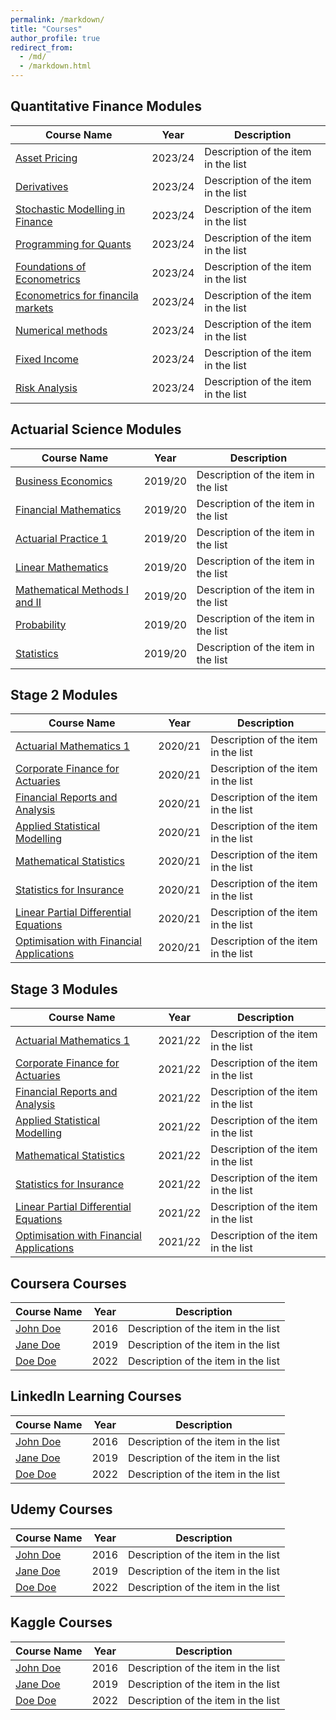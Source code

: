 ```yaml
---
permalink: /markdown/
title: "Courses"
author_profile: true
redirect_from: 
  - /md/
  - /markdown.html
---
```


## Quantitative Finance Modules

| Course Name                               | Year      |     Description                                              |
| --------                                  | ------    | ------------------------------------------------------------ |
| [Asset Pricing](#)                        | 2023/24   | Description of the item in the list                          |
| [Derivatives](#)                          | 2023/24   | Description of the item in the list                          |
| [Stochastic Modelling in Finance](#)      | 2023/24   | Description of the item in the list                          |
| [Programming for Quants](#)               | 2023/24   | Description of the item in the list                          |
| [Foundations of Econometrics](#)          | 2023/24   | Description of the item in the list                          |
| [Econometrics for financila markets](#)   | 2023/24   | Description of the item in the list                          |
| [Numerical methods](#)                    | 2023/24   | Description of the item in the list                          |
| [Fixed Income](#)                         | 2023/24   | Description of the item in the list                          |
| [Risk Analysis](#)                        | 2023/24   | Description of the item in the list                          |


## Actuarial Science Modules

| Course Name                               | Year    |     Description                                              |
|-------------------------------------------| ------- | ------------------------------------------------------------ |
| [Business Economics](#)                   | 2019/20 | Description of the item in the list                          |
| [Financial Mathematics](#)                | 2019/20 | Description of the item in the list                          |
| [Actuarial Practice 1](#)                 | 2019/20 | Description of the item in the list                          |
| [Linear Mathematics](#)                   | 2019/20 | Description of the item in the list                          |
| [Mathematical Methods I and II](#)        | 2019/20 | Description of the item in the list                          |
| [Probability](#)                          | 2019/20 | Description of the item in the list                          |
| [Statistics](#)                           | 2019/20 | Description of the item in the list                          |


## Stage 2 Modules
| Course Name                                    | Year      |     Description                                              |
| ---------------------------------------------- | --------- | ------------------------------------------------------------ |
| [Actuarial Mathematics 1](#)                   | 2020/21   | Description of the item in the list                          |
| [Corporate Finance for Actuaries](#)           | 2020/21   | Description of the item in the list                          |
| [Financial Reports and Analysis](#)            | 2020/21   | Description of the item in the list                          |
| [Applied Statistical Modelling](#)             | 2020/21   | Description of the item in the list                          |
| [Mathematical Statistics](#)                   | 2020/21   | Description of the item in the list                          |
| [Statistics for Insurance](#)                  | 2020/21   | Description of the item in the list                          |
| [Linear Partial Differential Equations](#)     | 2020/21   | Description of the item in the list                          |
| [Optimisation with Financial Applications](#)  | 2020/21   | Description of the item in the list                          |


## Stage 3 Modules
| Course Name                                    | Year      |     Description                                              |
| ---------------------------------------------- | --------- | ------------------------------------------------------------ |
| [Actuarial Mathematics 1](#)                   | 2021/22   | Description of the item in the list                          |
| [Corporate Finance for Actuaries](#)           | 2021/22   | Description of the item in the list                          |
| [Financial Reports and Analysis](#)            | 2021/22   | Description of the item in the list                          |
| [Applied Statistical Modelling](#)             | 2021/22   | Description of the item in the list                          |
| [Mathematical Statistics](#)                   | 2021/22   | Description of the item in the list                          |
| [Statistics for Insurance](#)                  | 2021/22   | Description of the item in the list                          |
| [Linear Partial Differential Equations](#)     | 2021/22   | Description of the item in the list                          |
| [Optimisation with Financial Applications](#)  | 2021/22   | Description of the item in the list                          |



## Coursera Courses

| Course Name           | Year   |     Description                                              |
| --------              | ------ | ------------------------------------------------------------ |
| [John Doe](#)         | 2016   | Description of the item in the list                          |
| [Jane Doe](#)         | 2019   | Description of the item in the list                          |
| [Doe Doe](#)          | 2022   | Description of the item in the list                          |


## LinkedIn Learning Courses

| Course Name           | Year   |     Description                                              |
| --------              | ------ | ------------------------------------------------------------ |
| [John Doe](#)         | 2016   | Description of the item in the list                          |
| [Jane Doe](#)         | 2019   | Description of the item in the list                          |
| [Doe Doe](#)          | 2022   | Description of the item in the list                          |


## Udemy Courses

| Course Name           | Year   |     Description                                              |
| --------              | ------ | ------------------------------------------------------------ |
| [John Doe](#)         | 2016   | Description of the item in the list                          |
| [Jane Doe](#)         | 2019   | Description of the item in the list                          |
| [Doe Doe](#)          | 2022   | Description of the item in the list                          |



## Kaggle Courses

| Course Name           | Year   |     Description                                              |
| --------              | ------ | ------------------------------------------------------------ |
| [John Doe](#)         | 2016   | Description of the item in the list                          |
| [Jane Doe](#)         | 2019   | Description of the item in the list                          |
| [Doe Doe](#)          | 2022   | Description of the item in the list                          |
